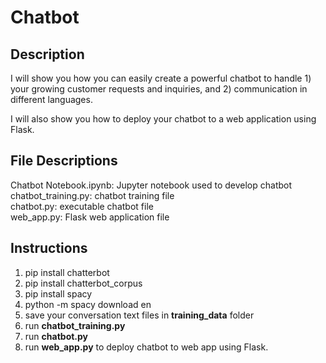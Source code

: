 # Chatbot
## Description

I will show you how you can easily create a powerful chatbot to handle 1) your growing customer requests and inquiries, and 2) communication in different languages.
 
I will also show you how to deploy your chatbot to a web application using Flask.

## File Descriptions
Chatbot Notebook.ipynb: Jupyter notebook used to develop chatbot<br/>
chatbot_training.py: chatbot training file<br/>
chatbot.py: executable chatbot file<br/>
web_app.py: Flask web application file<br/>

## Instructions
1. pip install chatterbot
2. pip install chatterbot_corpus
3. pip install spacy
4. python -m spacy download en
5. save your conversation text files in **training_data** folder
6. run **chatbot_training.py**
7. run **chatbot.py**
8. run **web_app.py** to deploy chatbot to web app using Flask.
